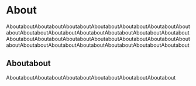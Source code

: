 # About

AboutaboutAboutaboutAboutaboutAboutaboutAboutaboutAboutaboutAboutaboutAboutaboutAboutaboutAboutaboutAboutaboutAboutaboutAboutaboutAboutaboutAboutaboutAboutaboutAboutaboutAboutaboutAboutaboutAboutaboutAboutaboutAboutaboutAboutaboutAboutaboutAboutaboutAboutabout

## Aboutabout

AboutaboutAboutaboutAboutaboutAboutaboutAboutaboutAboutabout
